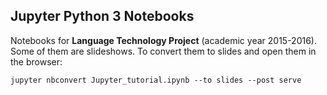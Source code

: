 ## Jupyter Python 3 Notebooks

Notebooks for **Language Technology Project** (academic year 2015-2016). Some of them are slideshows. To convert them to slides and open them in the browser:

``jupyter nbconvert Jupyter_tutorial.ipynb --to slides --post serve``